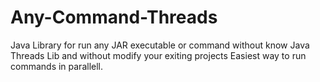 # Any-Command-Threads
Java Library for run any JAR executable or command without know Java Threads Lib and without modify your exiting projects
Easiest way to run commands in parallell.
